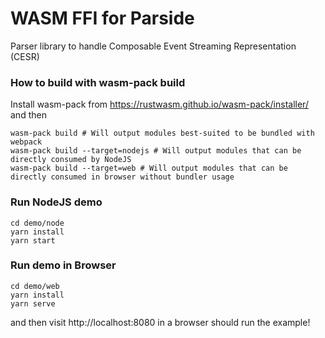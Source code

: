 # WASM FFI for Parside

Parser library to handle Composable Event Streaming Representation (CESR)

### How to build with wasm-pack build
Install wasm-pack from https://rustwasm.github.io/wasm-pack/installer/ and then

```
wasm-pack build # Will output modules best-suited to be bundled with webpack
wasm-pack build --target=nodejs # Will output modules that can be directly consumed by NodeJS
wasm-pack build --target=web # Will output modules that can be directly consumed in browser without bundler usage
```

### Run NodeJS demo
```
cd demo/node
yarn install
yarn start
```

### Run demo in Browser
```
cd demo/web
yarn install
yarn serve
```

and then visit http://localhost:8080 in a browser should run the example!
